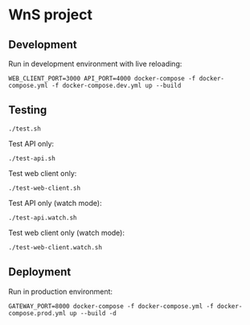 # WnS project

## Development

Run in development environment with live reloading:

```
WEB_CLIENT_PORT=3000 API_PORT=4000 docker-compose -f docker-compose.yml -f docker-compose.dev.yml up --build
```

## Testing

```
./test.sh
```

Test API only:

```
./test-api.sh
```

Test web client only:

```
./test-web-client.sh
```

Test API only (watch mode):

```
./test-api.watch.sh
```

Test web client only (watch mode):

```
./test-web-client.watch.sh
```

## Deployment

Run in production environment:

```
GATEWAY_PORT=8000 docker-compose -f docker-compose.yml -f docker-compose.prod.yml up --build -d
```
